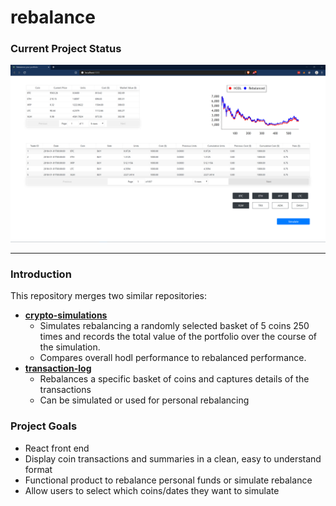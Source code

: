 # rebalance

### Current Project Status
![Current front end](data/screenshots/2019.07.30.PNG)

---

### Introduction
This repository merges two similar repositories:
* __[crypto-simulations](https://github.com/cartercarlson/crypto-simulations)__
  * Simulates rebalancing a randomly selected basket of 5 coins 250 times and records the total value of the portfolio
    over the course of the simulation.
  * Compares overall hodl performance to rebalanced performance.
* __[transaction-log](https://github.com/cartercarlson/transaction-log)__
  * Rebalances a specific basket of coins and captures details of the transactions
  * Can be simulated or used for personal rebalancing
  
### Project Goals
* React front end
* Display coin transactions and summaries in a clean, easy to understand
format
* Functional product to rebalance personal funds or simulate rebalance
* Allow users to select which coins/dates they want to simulate
